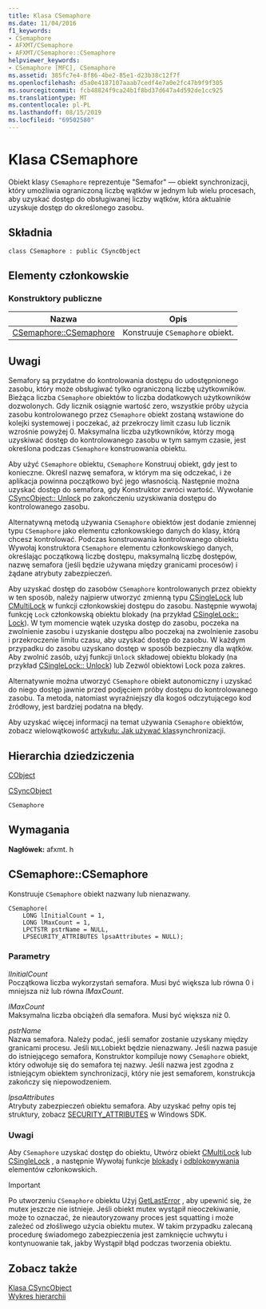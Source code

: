 ```yaml
---
title: Klasa CSemaphore
ms.date: 11/04/2016
f1_keywords:
- CSemaphore
- AFXMT/CSemaphore
- AFXMT/CSemaphore::CSemaphore
helpviewer_keywords:
- CSemaphore [MFC], CSemaphore
ms.assetid: 385fc7e4-8f86-4be2-85e1-d23b38c12f7f
ms.openlocfilehash: d5a0e4187107aaab7cedf4e7a0e2fc47b9f9f305
ms.sourcegitcommit: fcb48824f9ca24b1f8bd37d647a4d592de1cc925
ms.translationtype: MT
ms.contentlocale: pl-PL
ms.lasthandoff: 08/15/2019
ms.locfileid: "69502580"
---
```

# <a name="csemaphore-class"></a>Klasa CSemaphore

Obiekt klasy `CSemaphore` reprezentuje "Semafor" — obiekt synchronizacji, który umożliwia ograniczoną liczbę wątków w jednym lub wielu procesach, aby uzyskać dostęp do obsługiwanej liczby wątków, która aktualnie uzyskuje dostęp do określonego zasobu.

## <a name="syntax"></a>Składnia

```
class CSemaphore : public CSyncObject
```

## <a name="members"></a>Elementy członkowskie

### <a name="public-constructors"></a>Konstruktory publiczne

|Nazwa|Opis|
|----------|-----------------|
|[CSemaphore::CSemaphore](#csemaphore)|Konstruuje `CSemaphore` obiekt.|

## <a name="remarks"></a>Uwagi

Semafory są przydatne do kontrolowania dostępu do udostępnionego zasobu, który może obsługiwać tylko ograniczoną liczbę użytkowników. Bieżąca liczba `CSemaphore` obiektów to liczba dodatkowych użytkowników dozwolonych. Gdy licznik osiągnie wartość zero, wszystkie próby użycia zasobu kontrolowanego przez `CSemaphore` obiekt zostaną wstawione do kolejki systemowej i poczekać, aż przekroczy limit czasu lub licznik wzrośnie powyżej 0. Maksymalna liczba użytkowników, którzy mogą uzyskiwać dostęp do kontrolowanego zasobu w tym samym czasie, jest określona podczas `CSemaphore` konstruowania obiektu.

Aby użyć `CSemaphore` obiektu, `CSemaphore` Konstruuj obiekt, gdy jest to konieczne. Określ nazwę semafora, w którym ma się odczekać, i że aplikacja powinna początkowo być jego własnością. Następnie można uzyskać dostęp do semafora, gdy Konstruktor zwróci wartość. Wywołanie [CSyncObject:: Unlock](../../mfc/reference/csyncobject-class.md#unlock) po zakończeniu uzyskiwania dostępu do kontrolowanego zasobu.

Alternatywną metodą używania `CSemaphore` obiektów jest dodanie zmiennej typu `CSemaphore` jako elementu członkowskiego danych do klasy, którą chcesz kontrolować. Podczas konstruowania kontrolowanego obiektu Wywołaj konstruktora `CSemaphore` elementu członkowskiego danych, określając początkową liczbę dostępu, maksymalną liczbę dostępów, nazwę semafora (jeśli będzie używana między granicami procesów) i żądane atrybuty zabezpieczeń.

Aby uzyskać dostęp do zasobów `CSemaphore` kontrolowanych przez obiekty w ten sposób, należy najpierw utworzyć zmienną typu [CSingleLock](../../mfc/reference/csinglelock-class.md) lub [CMultiLock](../../mfc/reference/cmultilock-class.md) w funkcji członkowskiej dostępu do zasobu. Następnie wywołaj funkcję `Lock` członkowską obiektu blokady (na przykład [CSingleLock:: Lock](../../mfc/reference/csinglelock-class.md#lock)). W tym momencie wątek uzyska dostęp do zasobu, poczeka na zwolnienie zasobu i uzyskanie dostępu albo poczekaj na zwolnienie zasobu i przekroczenie limitu czasu, aby uzyskać dostęp do zasobu. W każdym przypadku do zasobu uzyskano dostęp w sposób bezpieczny dla wątków. Aby zwolnić zasób, użyj funkcji `Unlock` składowej obiektu blokady (na przykład [CSingleLock:: Unlock](../../mfc/reference/csinglelock-class.md#unlock)) lub Zezwól obiektowi Lock poza zakres.

Alternatywnie można utworzyć `CSemaphore` obiekt autonomiczny i uzyskać do niego dostęp jawnie przed podjęciem próby dostępu do kontrolowanego zasobu. Ta metoda, natomiast wyraźniejszy dla kogoś odczytującego kod źródłowy, jest bardziej podatna na błędy.

Aby uzyskać więcej informacji na temat używania `CSemaphore` obiektów, zobacz wielowątkowość [artykułu: Jak używać klas](../../parallel/multithreading-how-to-use-the-synchronization-classes.md)synchronizacji.

## <a name="inheritance-hierarchy"></a>Hierarchia dziedziczenia

[CObject](../../mfc/reference/cobject-class.md)

[CSyncObject](../../mfc/reference/csyncobject-class.md)

`CSemaphore`

## <a name="requirements"></a>Wymagania

**Nagłówek:** afxmt. h

##  <a name="csemaphore"></a>CSemaphore::CSemaphore

Konstruuje `CSemaphore` obiekt nazwany lub nienazwany.

```
CSemaphore(
    LONG lInitialCount = 1,
    LONG lMaxCount = 1,
    LPCTSTR pstrName = NULL,
    LPSECURITY_ATTRIBUTES lpsaAttributes = NULL);
```

### <a name="parameters"></a>Parametry

*lInitialCount*<br/>
Początkowa liczba wykorzystań semafora. Musi być większa lub równa 0 i mniejsza niż lub równa *lMaxCount*.

*lMaxCount*<br/>
Maksymalna liczba obciążeń dla semafora. Musi być większa niż 0.

*pstrName*<br/>
Nazwa semafora. Należy podać, jeśli semafor zostanie uzyskany między granicami procesu. Jeśli `NULL`obiekt będzie nienazwany. Jeśli nazwa pasuje do istniejącego semafora, Konstruktor kompiluje nowy `CSemaphore` obiekt, który odwołuje się do semafora tej nazwy. Jeśli nazwa jest zgodna z istniejącym obiektem synchronizacji, który nie jest semaforem, konstrukcja zakończy się niepowodzeniem.

*lpsaAttributes*<br/>
Atrybuty zabezpieczeń obiektu semafora. Aby uzyskać pełny opis tej struktury, zobacz [SECURITY_ATTRIBUTES](/previous-versions/windows/desktop/legacy/aa379560\(v=vs.85\)) w Windows SDK.

### <a name="remarks"></a>Uwagi

Aby `CSemaphore` uzyskać dostęp do obiektu, Utwórz obiekt [CMultiLock](../../mfc/reference/cmultilock-class.md) lub [CSingleLock](../../mfc/reference/csinglelock-class.md) , a następnie Wywołaj funkcje [blokady](../../mfc/reference/csinglelock-class.md#lock) i [odblokowywania](../../mfc/reference/csinglelock-class.md#unlock) elementów członkowskich.

> [!IMPORTANT]
>  Po utworzeniu `CSemaphore` obiektu Użyj [GetLastError](/windows/win32/api/errhandlingapi/nf-errhandlingapi-getlasterror) , aby upewnić się, że mutex jeszcze nie istnieje. Jeśli obiekt mutex wystąpił nieoczekiwanie, może to oznaczać, że nieautoryzowany proces jest squatting i może zależeć od złośliwego użycia obiektu mutex. W takim przypadku zalecaną procedurę świadomego zabezpieczenia jest zamknięcie uchwytu i kontynuowanie tak, jakby Wystąpił błąd podczas tworzenia obiektu.

## <a name="see-also"></a>Zobacz także

[Klasa CSyncObject](../../mfc/reference/csyncobject-class.md)<br/>
[Wykres hierarchii](../../mfc/hierarchy-chart.md)
